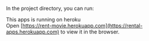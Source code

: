 In the project directory, you can run:

This apps is running on heroku<br>
Open [https://rent-movie.herokuapp.com](https://rental-apps.herokuapp.com) to view it in the browser.

